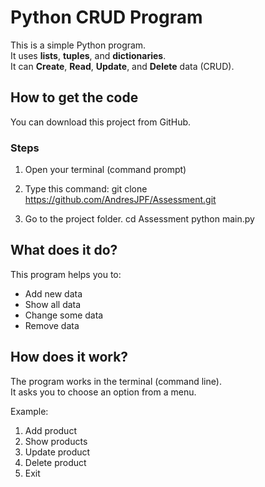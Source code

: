 # Python CRUD Program

This is a simple Python program.  
It uses **lists**, **tuples**, and **dictionaries**.  
It can **Create**, **Read**, **Update**, and **Delete** data (CRUD).

## How to get the code

You can download this project from GitHub.

### Steps

1. Open your terminal (command prompt)  

2. Type this command:
  git clone https://github.com/AndresJPF/Assessment.git
   
3. Go to the project folder.
    cd Assessment
    python main.py


## What does it do?

This program helps you to:

- Add new data
- Show all data
- Change some data
- Remove data


## How does it work?

The program works in the terminal (command line).  
It asks you to choose an option from a menu.

Example:

1. Add product  
2. Show products  
3. Update product  
4. Delete product  
5. Exit  
